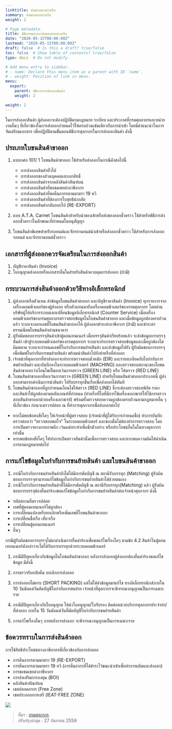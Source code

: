 ```yaml
---
linktitle: ส่งของออกทางเรือ
summary: ส่งของออกทางเรือ
weight: 2

# Page metadata.
title: พิธีการศุลกากรส่งของออกทางเรือ
date: "2020-05-15T00:00:00Z"
lastmod: "2020-05-15T00:00:00Z"
draft: false  # Is this a draft? true/false
toc: false  # Show table of contents? true/false
type: docs  # Do not modify.

# Add menu entry to sidebar.
# - name: Declare this menu item as a parent with ID `name`.
# - weight: Position of link in menu.
menu:
  export:
    parent: พิธีการการส่งออกสินค้า 
    weight: 2

weight: 2
---
```



ในการส่งออกสินค้า ผู้ส่งออกจะต้องปฏิบัติตามกฎหมาย ระเบียบ และประกาศที่กรมศุลกากรและหน่ายงานอื่นๆ ที่เกี่ยวข้องในการส่งออกกำหนดไว้ให้ครบถ้วนเช่นเดียวกับการนำเข้า โดยมีคำแนะนำในการจัดเตรียมเอกสาร เพื่อปฏิบัติตามขั้นตอนพิธีการศุลกากรในการส่งออกสินค้า ดังนี้

## ประเภทใบขนสินค้าขาออก

1.  แบบกศก 101/ 1 ใบขนสินค้าขาออก ใช้สำหรับส่งออกในกรณีดังต่อไปนี้
    
    -   การส่งออกสินค้าทั่วไป
    -   การส่งออกของส่วนบุคคลและเอกสิทธิ์
    -   การส่งออกสินค้าจากคลังสินค้าทัณฑ์บน
    -   การส่งออกสินค้าที่ขอชดเชยค่าภาษีอากร
    -   การส่งออกสินค้าที่ขอคืนอากรตามมาตรา 19 ทวิ
    -   การส่งออกสินค้าที่ต้องการใบสุทธินำกลับ
    -   การส่งออกสินค้ากลับออกไป (RE-EXPORT)
2.  แบบ A.T.A. Carnet ใบขนสินค้าสำหรับนำของเข้าหรือส่งของออกชั่วคราว ใช้สำหรับพิธีการส่งออกชั่วคราวในลักษณะที่กำหนดในอนุสัญญา
    
3.  ใบขนสินค้าพิเศษสำหรับรถยนต์และจักรยานยนต์นำเข้าหรือส่งออกชั่วคราว ใช้สำหรับการส่งออกรถยนต์ และจักรยานยนต์ชั่วคราว
    

## เอกสารที่ผู้ส่งออกควรจัดเตรียมในการส่งออกสินค้า

1.  บัญชีราคาสินค้า (Invoice)
2.  ใบอนุญาตส่งออกหรือเอกสารอื่นใดสำหรับสินค้าควบคุมการส่งออก (ถ้ามี)

## กระบวนการส่งสินค้าออกด้วยวิธีทางอิเล็กทรอนิกส์

1.  ผู้ส่งออกหรือตัวแทน ส่งข้อมูลใบขนสินค้าขาออก และบัญชีราคาสินค้า (Invoice) ทุกรายการจากเครื่องคอมพิวเตอร์ของผู้ส่งออก หรือตัวแทนมายังเครื่องคอมพิวเตอร์ของกรมศุลกากร โดยผ่านบริษัทผู้ให้บริการระบบแลกเปลี่ยนข้อมูลอิเล็กทรอนิกส์ (Counter Service) เมื่อเครื่องคอมพิวเตอร์ของกรมศุลกากรตรวจสอบข้อมูลในใบขนสินค้าขาออก และเมื่อข้อมูลถูกต้องครบถ้วนแล้ว ระบบจะออกเลขที่ใบขนสินค้าขาออกให้ ผู้ส่งออกชำระค่าภาษีอากร (ถ้ามี) และชำระค่าธรรมเนียมใบขนสินค้าผ่านธนาคาร
2.  ผู้รับผิดชอบการบรรจุสินค้าเข้าตู้คอนเทนเนอร์ เมื่อบรรจุสินค้าเรียบร้อยแล้ว จะส่งข้อมูลการบรรจุสินค้า เข้าสู่ระบบคอมพิวเตอร์ของกรมศุลกากร ระบบจะทำการตรวจสอบข้อมูลและเมื่อถูกต้องไม่ผิดพลาด ระบบจะกำหนดเลขที่ใบกำกับการขนย้ายสินค้า และส่งข้อมูลไปยัง ผู้รับผิดชอบการบรรจุ เพื่อพิมพ์ใบกำกับการขนย้ายสินค้า พร้อมนำสินค้าไปยังท่าหรือที่ส่งออก
3.  เจ้าหน้าที่ศุลกากรที่ท่าส่งออกจะทำการตรวจสอบน้ำหนัก (EIR) และรายละเอียดกับใบกำกับการขนย้ายสินค้า และบันทึกลงในระบบคอมพิวเตอร์ (MACHING) และตรวจสอบสถานะของใบขนสินค้าขาออกว่าเงื่อนไขเป็นยกเว้นการตรวจ (GREEN LINE) หรือ ให้ตรวจ (RED LINE)
4.  ใบขนสินค้าขาออกที่ยกเว้นการตรวจ (GREEN LINE) สำหรับใบขนสินค้าขาออกประเภทนี้ ผู้ส่งออกสามารถดำเนินการนำสินค้า ไปรับบรรทุกขึ้นเรือเพื่อส่งออกได้ทันที
5.  ใบขนสินค้าขาออกที่ถูกกำหนดเงื่อนไขให้ตรวจ (RED LINE) ซึ่งจะต้องตรวจสอบพิกัด ราคา และสินค้าให้ถูกต้องตามหลักเกณฑ์ที่กำหนด (ท่าหรือที่ใดที่มีการใช้เครื่องเอกซเรย์ให้ใช้การตรวจสอบสินค้าขาออกด้วยเครื่องเอกซเรย์) พร้อมทั้งตรวจสอบความถูกต้องครบถ้วนตามกฎหมายอื่น ๆ ที่เกี่ยวข้อง ก่อนจะตรวจปล่อย ณ ที่ทำการศุลกากรเพื่อส่งออกต่อไป

-   หากไม่พบข้อสงสัยใดๆ ให้เจ้าหน้าที่ผู้ตรวจสอบ (เจ้าหน้าที่ผู้ได้รับการกำหนดชื่อ) ทำการบันทึกตรวจสอบว่า “ตรวจสอบพอใจ” ในระบบคอมพิวเตอร์ และของนั้นไม่ต้องทำการตรวจสอบ โดยการเปิดตรวจทางกายภาพอีก เว้นแต่กระทำเพื่อชักตัวอย่าง หรือประโยชน์อื่นใดในทางศุลกากรเท่านั้น
-   หากพบข้อสงสัยใดๆ ให้ทำการเปิดตรวจสินค้านั้นเพื่อการตรวจสอบ และหากพบความผิดให้ดำเนินการตามกฎหมายต่อไป

## การแก้ไขข้อมูลใบกำกับการขนย้ายสินค้า และใบขนสินค้าขาออก

1.  กรณีใบกำกับการขนย้ายสินค้ายังไม่ได้มีการตัดบัญชี ณ สถานีรับบรรทุก (Matching) ผู้รับผิดชอบการบรรจุสามารถแก้ไขข้อมูลใบกำกับการขนย้ายสินค้าได้ด้วยตนเอง
2.  กรณีใบกำกับการขนย้ายสินค้าที่ได้มีการตัดบัญชี ณ สถานีรับบรรทุก(Matching) แล้ว ผู้รับผิดชอบการบรรจุต้องยื่นคำร้องขอแก้ไขข้อมูลใบกำกับการขนย้ายสินค้าต่อเจ้าหน้าศุลกากร ดังนี้

-   รหัสสถานที่ตรวจปล่อย
-   เลขที่ตู้คอนเทนเนอร์ไม่ถูกต้อง
-   การเปลี่ยนแปลงหรือยกเลิกหรือเพิ่มเลขที่ใบขนสินค้าขาออก
-   การเปลี่ยนชื่อเรือ เที่ยวเรือ
-   การเปลี่ยนตู้คอนเทนเนอร์
-   อื่นๆ

กรณีผู้รับผิดชอบการบรรจุไม่มาดำเนินการยื่นคำร้องเพื่อขอแก้ไขเรื่องใดๆ ตามข้อ 4.2 สินค้าในตู้คอนเทอนเนอร์ดังกล่าวจะไม่ได้รับการบรรทุกด้วยระบบคอมพิวเตอร์

1.  กรณีมีปัญหาเกี่ยวกับข้อมูลในใบขนสินค้าขาออก หลังการส่งออกผู้ส่งออกต้องยื่นคำร้องขอแก้ไขข้อมูล มีดังนี้
    
2.  การตรวจรับกลับคืน ยกเลิกการส่งออก
    
3.  การส่งออกไม่ครบ (SHORT PACKING) แต่ไม่ได้ส่งข้อมูลมาแก้ไข ทางอิเล็กทรอนิกส์ภายใน 10 วันนับแต่วันตัดบัญชีใบกำกับการขนย้าย เจ้าหน้าที่ศุลกากรจะพิจารณาอนุญาตเป็นการเฉพาะราย
    
4.  กรณีมีปัญหาเกี่ยวกับใบอนุญาต ให้นำใบอนุญาต/ใบรับรอง ติดต่อหน่วยบริการศุลกากรประจำท่า/ที่ส่งออก ภายใน 15 วันนับแต่วันที่ตัดบัญชีใบกำกับการขนย้ายสินค้า
    
5.  การแก้ไขเรื่องอื่นๆ ภายหลังการส่งออก จะพิจารณาอนุญาตเป็นการเฉพาะราย
    

## ข้อควรทราบในการส่งสินค้าออก

การใช้สิทธิประโยชน์ทางภาษีอากรที่เกี่ยวข้องกับการส่งออก

-   การคืนอากรตามมาตรา 19 (RE-EXPORT)
-   การคืนอากรตามมาตรา 19 ทวิ (การคืนอากรที่ได้ชำระไว้ขณะนำเข้าเพื่อทำการผลิตและส่งออก)
-   การขอชดเชยค่าภาษีอากร
-   การส่งเสริมการลงทุน (BOI)
-   คลังสินค้าทัณฑ์บน
-   เขตปลอดอากร (Free Zone)
-   เขตประกอบการเสรี (IEAT-FREE ZONE)

![](http://th.customs.go.th/data_files/160923123511602855374.jpg)

> ที่มา :  [กรมศุลกากร](http://www.customs.go.th/content_with_menu1.php?ini_menu=menu_business_160421_02&ini_content=business_160426_02_160914_02_160914_02&lang=th&root_left_menu=menu_business_160421_02_160421_02&left_menu=menu_business_160421_02_160421_02_160914_02).  
ปรับปรุงล่าสุด : 27 กันยายน 2559